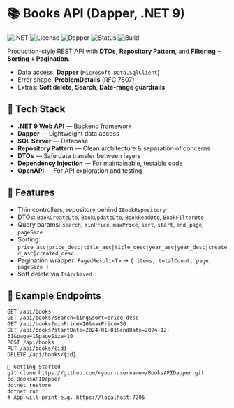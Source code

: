 # 📚 Books API (Dapper, .NET 9)

![.NET](https://img.shields.io/badge/.NET-9.0-blueviolet)
![License](https://img.shields.io/badge/License-MIT-green)
![Dapper](https://img.shields.io/badge/Dapper-ORM-orange)
![Status](https://img.shields.io/badge/Status-Stable-brightgreen)
![Build](https://github.com/edwardgnt/BooksAPI/actions/workflows/dotnet-ci.yml/badge.svg)

Production-style REST API with **DTOs**, **Repository Pattern**, and **Filtering + Sorting + Pagination**.
- Data access: **Dapper** (`Microsoft.Data.SqlClient`)
- Error shape: **ProblemDetails** (RFC 7807)
- Extras: **Soft delete**, **Search**, **Date-range guardrails**

## 🧰 Tech Stack

- **.NET 9 Web API** — Backend framework  
- **Dapper** — Lightweight data access  
- **SQL Server** — Database  
- **Repository Pattern** — Clean architecture & separation of concerns  
- **DTOs** — Safe data transfer between layers  
- **Dependency Injection** — For maintainable, testable code  
- **OpenAPI** — For API exploration and testing

## 🚀 Features
- Thin controllers, repository behind `IBookRepository`
- DTOs: `BookCreateDto`, `BookUpdateDto`, `BookReadDto`, `BookFilterDto`
- Query params: `search`, `minPrice`, `maxPrice`, `sort`, `start`, `end`, `page`, `pageSize`
- Sorting: `price_asc|price_desc|title_asc|title_desc|year_asc|year_desc|created_asc|created_desc`
- Pagination wrapper: `PagedResult<T>` → `{ items, totalCount, page, pageSize }`
- Soft delete via `IsArchived`

## 🧭 Example Endpoints
```http
GET /api/books
GET /api/books?search=king&sort=price_desc
GET /api/books?minPrice=10&maxPrice=50
GET /api/books?startDate=2024-01-01&endDate=2024-12-31&page=1&pageSize=10
POST /api/books
PUT /api/books/{id}
DELETE /api/books/{id}

🏁 Getting Started
git clone https://github.com/<your-username>/BooksAPIDapper.git
cd BooksAPIDapper
dotnet restore
dotnet run
# App will print e.g. https://localhost:7205


